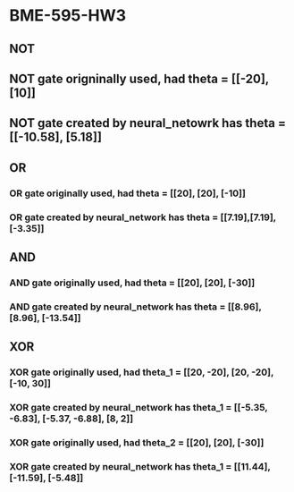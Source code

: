 # BME-595-HW3

## NOT
## NOT gate origninally used, had theta              = [[-20], [10]]
## NOT gate created by neural_netowrk has theta      = [[-10.58], [5.18]]
## OR
### OR gate originally used, had theta               = [[20], [20], [-10]]
### OR gate created by neural_network has theta      = [[7.19],[7.19],[-3.35]]

## AND
### AND gate originally used, had theta              = [[20], [20], [-30]]
### AND gate created by neural_network has theta     = [[8.96], [8.96], [-13.54]]

## XOR
### XOR gate originally used, had theta_1            = [[20, -20], [20, -20], [-10, 30]]
### XOR gate created by neural_network has theta_1   = [[-5.35, -6.83], [-5.37, -6.88], [8, 2]]

### XOR gate originally used, had theta_2            = [[20], [20], [-30]]
### XOR gate created by neural_network has theta_1   = [[11.44], [-11.59], [-5.48]]

